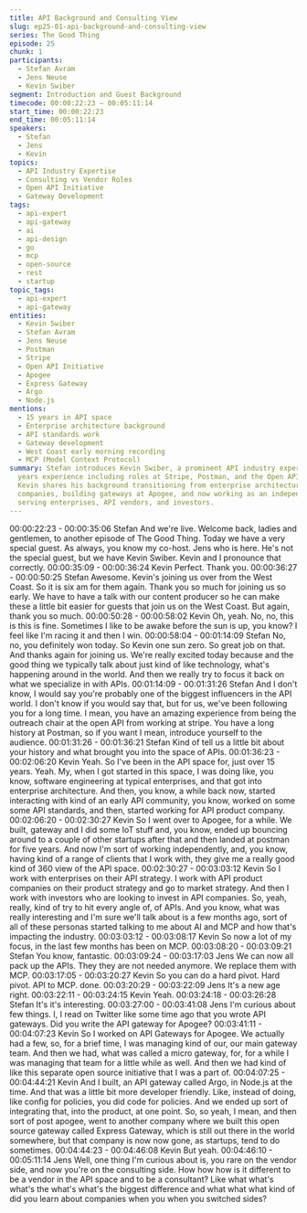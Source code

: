 ```yaml
---
title: API Background and Consulting View
slug: ep25-01-api-background-and-consulting-view
series: The Good Thing
episode: 25
chunk: 1
participants:
  - Stefan Avram
  - Jens Neuse
  - Kevin Swiber
segment: Introduction and Guest Background
timecode: 00:00:22:23 – 00:05:11:14
start_time: 00:00:22:23
end_time: 00:05:11:14
speakers:
  - Stefan
  - Jens
  - Kevin
topics:
  - API Industry Expertise
  - Consulting vs Vendor Roles
  - Open API Initiative
  - Gateway Development
tags:
  - api-expert
  - api-gateway
  - ai
  - api-design
  - go
  - mcp
  - open-source
  - rest
  - startup
topic_tags:
  - api-expert
  - api-gateway
entities:
  - Kevin Swiber
  - Stefan Avram
  - Jens Neuse
  - Postman
  - Stripe
  - Open API Initiative
  - Apogee
  - Express Gateway
  - Argo
  - Node.js
mentions:
  - 15 years in API space
  - Enterprise architecture background
  - API standards work
  - Gateway development
  - West Coast early morning recording
  - MCP (Model Context Protocol)
summary: Stefan introduces Kevin Swiber, a prominent API industry expert with 15+
  years experience including roles at Stripe, Postman, and the Open API Initiative.
  Kevin shares his background transitioning from enterprise architecture to API product
  companies, building gateways at Apogee, and now working as an independent consultant
  serving enterprises, API vendors, and investors.
---
```


00:00:22:23 - 00:00:35:06
Stefan
And we're live. Welcome back, ladies and gentlemen, to another episode of The Good Thing.
Today we have a very special guest. As always, you know my co-host. Jens who is here. He's
not the special guest, but we have Kevin Swiber. Kevin and I pronounce that correctly.
00:00:35:09 - 00:00:36:24
Kevin
Perfect. Thank you.
00:00:36:27 - 00:00:50:25
Stefan
Awesome. Kevin's joining us over from the West Coast. So it is six am for them again. Thank
you so much for joining us so early. We have to have a talk with our content producer so he can
make these a little bit easier for guests that join us on the West Coast. But again, thank you so
much.
00:00:50:28 - 00:00:58:02
Kevin
Oh, yeah. No, no, this is this is fine. Sometimes I like to be awake before the sun is up, you
know? I feel like I'm racing it and then I win.
00:00:58:04 - 00:01:14:09
Stefan
No, no, you definitely won today. So Kevin one sun zero. So great job on that. And thanks again
for joining us. We're really excited today because and the good thing we typically talk about just
kind of like technology, what's happening around in the world. And then we really try to focus it
back on what we specialize in with APIs.
00:01:14:09 - 00:01:31:26
Stefan
And I don't know, I would say you're probably one of the biggest influencers in the API world. I
don't know if you would say that, but for us, we've been following you for a long time. I mean,
you have an amazing experience from being the outreach chair at the open API from working at
stripe. You have a long history at Postman, so if you want I mean, introduce yourself to the
audience.
00:01:31:26 - 00:01:36:21
Stefan
Kind of tell us a little bit about your history and what brought you into the space of APIs.
00:01:36:23 - 00:02:06:20
Kevin
Yeah. So I've been in the API space for, just over 15 years. Yeah. My, when I got started in this
space, I was doing like, you know, software engineering at typical enterprises, and that got into
enterprise architecture. And then, you know, a while back now, started interacting with kind of an
early API community, you know, worked on some some API standards, and then, started
working for API product company.
00:02:06:20 - 00:02:30:27
Kevin
So I went over to Apogee, for a while. We built, gateway and I did some IoT stuff and, you know,
ended up bouncing around to a couple of other startups after that and then landed at postman
for five years. And now I'm sort of working independently, and, you know, having kind of a range
of clients that I work with, they give me a really good kind of 360 view of the API space.
00:02:30:27 - 00:03:03:12
Kevin
So I work with enterprises on their API strategy. I work with API product companies on their
product strategy and go to market strategy. And then I work with investors who are looking to
invest in API companies. So, yeah, really, kind of try to hit every angle of, of APIs. And you
know, what was really interesting and I'm sure we'll talk about is a few months ago, sort of all of
these personas started talking to me about AI and MCP and how that's impacting the industry.
00:03:03:12 - 00:03:08:17
Kevin
So now a lot of my focus, in the last few months has been on MCP.
00:03:08:20 - 00:03:09:21
Stefan
You know, fantastic.
00:03:09:24 - 00:03:17:03
Jens
We can now all pack up the APIs. They they are not needed anymore. We replace them with
MCP.
00:03:17:05 - 00:03:20:27
Kevin
So you can do a hard pivot. Hard pivot. API to MCP. done.
00:03:20:29 - 00:03:22:09
Jens
It's a new age right.
00:03:22:11 - 00:03:24:15
Kevin
Yeah.
00:03:24:18 - 00:03:26:28
Stefan
It's it's interesting.
00:03:27:00 - 00:03:41:08
Jens
I'm curious about few things. I, I read on Twitter like some time ago that you wrote API
gateways. Did you write the API gateway for Apogee?
00:03:41:11 - 00:04:07:23
Kevin
So I worked on API Gateways for Apogee. We actually had a few, so, for a brief time, I was
managing kind of our, our main gateway team. And then we had, what was called a micro
gateway, for, for a while I was managing that team for a little while as well. And then we had kind
of like this separate open source initiative that I was a part of.
00:04:07:25 - 00:04:44:21
Kevin
And I built, an API gateway called Argo, in Node.js at the time. And that was a little bit more
developer friendly. Like, instead of doing, like config for policies, you did code for policies. And
we ended up sort of integrating that, into the product, at one point. So, so yeah, I mean, and
then sort of post apogee, went to another company where we built this open source gateway
called Express Gateway, which is still out there in the world somewhere, but that company is
now now gone, as startups, tend to do sometimes.
00:04:44:23 - 00:04:46:08
Kevin
But yeah.
00:04:46:10 - 00:05:11:14
Jens
Well, one thing I'm curious about is, you rare on the vendor side, and now you're on the
consulting side. How how how is it different to be a vendor in the API space and to be a
consultant? Like what what's what's the what's what's the biggest difference and what what what
kind of did you learn about companies when you when you switched sides?
